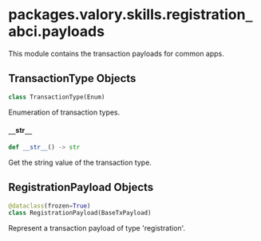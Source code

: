 <a id="packages.valory.skills.registration_abci.payloads"></a>

# packages.valory.skills.registration`_`abci.payloads

This module contains the transaction payloads for common apps.

<a id="packages.valory.skills.registration_abci.payloads.TransactionType"></a>

## TransactionType Objects

```python
class TransactionType(Enum)
```

Enumeration of transaction types.

<a id="packages.valory.skills.registration_abci.payloads.TransactionType.__str__"></a>

#### `__`str`__`

```python
def __str__() -> str
```

Get the string value of the transaction type.

<a id="packages.valory.skills.registration_abci.payloads.RegistrationPayload"></a>

## RegistrationPayload Objects

```python
@dataclass(frozen=True)
class RegistrationPayload(BaseTxPayload)
```

Represent a transaction payload of type 'registration'.

